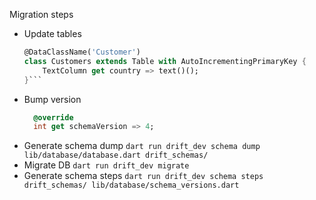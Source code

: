 Migration steps

- Update tables
  ````dart
  @DataClassName('Customer')
  class Customers extends Table with AutoIncrementingPrimaryKey {
      TextColumn get country => text()();
  }```
  ````
- Bump version
  ```dart
    @override
    int get schemaVersion => 4;
  ```
- Generate schema dump
  `dart run drift_dev schema dump lib/database/database.dart drift_schemas/`
- Migrate DB
  `dart run drift_dev migrate`
- Generate schema steps
  `dart run drift_dev schema steps drift_schemas/ lib/database/schema_versions.dart`
